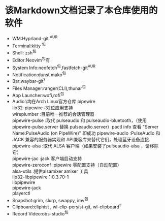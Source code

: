 # 该Markdown文档记录了本仓库使用的软件
- WM:Hyprland-git <sup>AUR</sup>
- Terminal:kitty <sup>包</sup>
- Shell: zsh<sup>包</sup>
- Editor:Neovim<sup>包</sup>有
- System Info:neofetch<sup>包</sup>,fastfetch-git<sup>AUR</sup>
- Notification:dunst mako<sup>包</sup>
- Bar:waybar-git<sup>?</sup>
- Files Manager:ranger(CLI),thunar<sup>包</sup>
- App Launcher:wofi,rofi<sup>包</sup>
- Audio:\均在Arch Linux官方仓库
    pipewire\
          lib32-pipewire  :32位应用支持\
          wireplumber     :目前唯一推荐的会话管理器\
          pipewire-pulse  :取代 pulseaudio 和 pulseaudio-bluetooth，（使用 pipewire-pulse.server 替换 pulseaudio.server）pactl info 查看 "Server Name:PulseAudio (on PipeWire)" 即成功
          pipewire-audio  :PulseAudio 和 JACK 兼容的服务器实现和 API兼容库来替代它们，处理蓝牙设备连接\
          pipewire-alsa   :取代 ALSA 客户端（如果安装了pulseaudio-alsa ，请移除它）\
          pipewire-jac   :jack 客户端启动支持\
          pipewire-zeroconf   :pipewire 零配置支持（自动配置）\
          alsa-utils :提供alsamixer amixer 工具\
          lib32-libpipewire 1:0.3.70-1\
          libpipewire\
          pipewire-jack\
    playerctl
- Snapshot:grim, slurp, swappy, imv<sup>包</sup>
- Clipboard:cliphist , wl-clip-persist-git, wl-clipboard<sup>?</sup>
- Record Video:obs-studio<sup>包</sup>